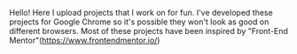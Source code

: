 Hello! 
Here I upload projects that I work on for fun. I've developed these projects for Google Chrome so it's possible they won't look as good on different browsers.
Most of these projects have been inspired by "Front-End Mentor"(https://www.frontendmentor.io/)
